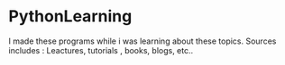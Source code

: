 # PythonLearning

I made these programs while  i was learning about these topics.
Sources includes : Leactures, tutorials , books, blogs, etc..
